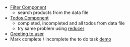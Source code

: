 - [Filter Component](https://codesandbox.io/s/brand-filter-component-t0xdex?file=/src/App.js)
  - search products from the data file
- [Todos Component](https://codesandbox.io/s/todos-componentt-2tm9bc?file=/src/App.js)
  - completed, incompleted and all todos from data file
  - try same problem using [reducer](https://codesandbox.io/s/floral-bird-dh5ism?file=/src/Todo.jsx)
- [Greeting to user](https://codesandbox.io/s/twilight-violet-gkjk1k?file=/src/Solution.js)
- Mark complete / incomplete the to do task [demo](https://9j0nht.csb.app/)
